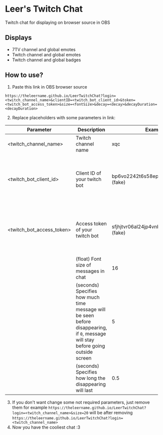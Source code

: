 # Leer's Twitch Chat
Twitch chat for displaying on browser source in OBS

## Displays
- 7TV channel and global emotes
- Twitch channel and global emotes
- Twitch channel and global badges

## How to use?
1. Paste this link in OBS browser source
```
https://theleername.github.io/LeerTwitchChat?login=<twitch_channel_name>&clientID=<twitch_bot_client_id>&token=<twitch_bot_access_token>&size=<fontSize>&decay=<decay>&decayDuration=<decayDuration>
```
2. Replace placeholders with some parameters in link:

| Parameter                 | Description                                                                                                                       | Example                               | Required                                                         |
|---------------------------|-----------------------------------------------------------------------------------------------------------------------------------|---------------------------------------|------------------------------------------------------------------|
| <twitch_channel_name>     | Twitch channel name                                                                                                               | xqc                                   | Yes                                                              |
| <twitch_bot_client_id>    | Client ID of your twitch bot                                                                                                      | bp6vo2242t6s58epgeck17dabsabu1 (fake) | No (if didnt specified, emotes and badges will be not displayed) |
| <twitch_bot_access_token> | Access token of your twitch bot                                                                                                   | sfjhjtvr06al24jp4vnbj8km3njc91 (fake) | No (if didnt specified, emotes and badges will be not displayed) |
| <fontSize>                | (float) Font size of messages in chat                                                                                             | 16                                    | No (default value: `16`)                                         |
| <decay>                   | (seconds) Specifies how much time message will be seen before disappearing, if `0`, message will stay before going outside screen | 5                                     | No (default value: `0`)                                          |
| <decayDuration>           | (seconds) Specifies how long the disappearing will last                                                                           | 0.5                                   |                                                                  |
3. If you don't want change some not required parameters, just remove them
for example `https://theleername.github.io/LeerTwitchChat?login=<twitch_channel_name>&size=20` will be after removing `https://theleername.github.io/LeerTwitchChat?login=<twitch_channel_name>`
4. Now you have the cooliest chat :3
